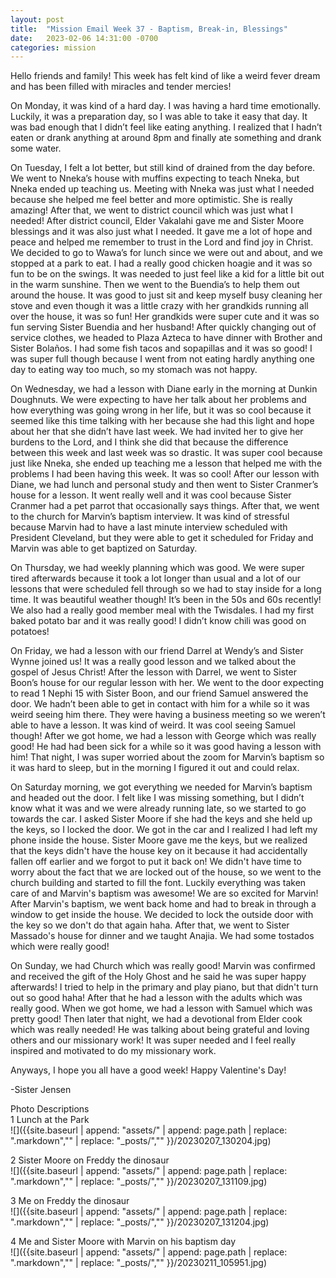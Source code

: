 ```yaml
---
layout: post
title:  "Mission Email Week 37 - Baptism, Break-in, Blessings"
date:   2023-02-06 14:31:00 -0700
categories: mission
---
```

Hello friends and family! This week has felt kind of like a weird fever dream and has been filled with miracles and tender mercies!

On Monday, it was kind of a hard day. I was having a hard time emotionally. Luckily, it was a preparation day, so I was able to take it easy that day. It was bad enough that I didn’t feel like eating anything. I realized that I hadn’t eaten or drank anything at around 8pm and finally ate something and drank some water.

On Tuesday, I felt a lot better, but still kind of drained from the day before. We went to Nneka’s house with muffins expecting to teach Nneka, but Nneka ended up teaching us. Meeting with Nneka was just what I needed because she helped me feel better and more optimistic. She is really amazing! After that, we went to district council which was just what I needed! After district council, Elder Vakalahi gave me and Sister Moore blessings and it was also just what I needed. It gave me a lot of hope and peace and helped me remember to trust in the Lord and find joy in Christ. We decided to go to Wawa’s for lunch since we were out and about, and we stopped at a park to eat. I had a really good chicken hoagie and it was so fun to be on the swings. It was needed to just feel like a kid for a little bit out in the warm sunshine. Then we went to the Buendia’s to help them out around the house. It was good to just sit and keep myself busy cleaning her stove and even though it was a little crazy with her grandkids running all over the house, it was so fun! Her grandkids were super cute and it was so fun serving Sister Buendia and her husband! After quickly changing out of service clothes, we headed to Plaza Azteca to have dinner with Brother and Sister Bolaños. I had some fish tacos and sopapillas and it was so good! I was super full though because I went from not eating hardly anything one day to eating way too much, so my stomach was not happy.

On Wednesday, we had a lesson with Diane early in the morning at Dunkin Doughnuts. We were expecting to have her talk about her problems and how everything was going wrong in her life, but it was so cool because it seemed like this time talking with her because she had this light and hope about her that she didn’t have last week. We had invited her to give her burdens to the Lord, and I think she did that because the difference between this week and last week was so drastic. It was super cool because just like Nneka, she ended up teaching me a lesson that helped me with the problems I had been having this week. It was so cool! After our lesson with Diane, we had lunch and personal study and then went to Sister Cranmer’s house for a lesson. It went really well and it was cool because Sister Cranmer had a pet parrot that occasionally says things. After that, we went to the church for Marvin’s baptism interview. It was kind of stressful because Marvin had to have a last minute interview scheduled with President Cleveland, but they were able to get it scheduled for Friday and Marvin was able to get baptized on Saturday.

On Thursday, we had weekly planning which was good. We were super tired afterwards because it took a lot longer than usual and a lot of our lessons that were scheduled fell through so we had to stay inside for a long time. It was beautiful weather though! It’s been in the 50s and 60s recently! We also had a really good member meal with the Twisdales. I had my first baked potato bar and it was really good! I didn’t know chili was good on potatoes!

On Friday, we had a lesson with our friend Darrel at Wendy’s and Sister Wynne joined us! It was a really good lesson and we talked about the gospel of Jesus Christ! After the lesson with Darrel, we went to Sister Boon’s house for our regular lesson with her. We went to the door expecting to read 1 Nephi 15 with Sister Boon, and our friend Samuel answered the door. We hadn’t been able to get in contact with him for a while so it was weird seeing him there. They were having a business meeting so we weren’t able to have a lesson. It was kind of weird. It was cool seeing Samuel though! After we got home, we had a lesson with George which was really good! He had had been sick for a while so it was good having a lesson with him! That night, I was super worried about the zoom for Marvin’s baptism so it was hard to sleep, but in the morning I figured it out and could relax.

On Saturday morning, we got everything we needed for Marvin’s baptism and headed out the door. I felt like I was missing something, but I didn’t know what it was and we were already running late, so we started to go towards the car. I asked Sister Moore if she had the keys and she held up the keys, so I locked the door. We got in the car and I realized I had left my phone inside the house. Sister Moore gave me the keys, but we realized that the keys didn't have the house key on it because it had accidentally fallen off earlier and we forgot to put it back on! We didn't have time to worry about the fact that we are locked out of the house, so we went to the church building and started to fill the font. Luckily everything was taken care of and Marvin's baptism was awesome! We are so excited for Marvin! After Marvin's baptism, we went back home and had to break in through a window to get inside the house. We decided to lock the outside door with the key so we don't do that again haha. After that, we went to Sister Massado's house for dinner and we taught Anajia. We had some tostados which were really good!

On Sunday, we had Church which was really good! Marvin was confirmed and received the gift of the Holy Ghost and he said he was super happy afterwards! I tried to help in the primary and play piano, but that didn't turn out so good haha! After that he had a lesson with the adults which was really good. When we got home, we had a lesson with Samuel which was pretty good! Then later that night, we had a devotional from Elder cook which was really needed! He was talking about being grateful and loving others and our missionary work! It was super needed and I feel really inspired and motivated to do my missionary work.

Anyways, I hope you all have a good week! Happy Valentine's Day!

-Sister Jensen

Photo Descriptions  
1 Lunch at the Park   
![]({{site.baseurl | append: "assets/" | append:  page.path | replace: ".markdown","" | replace: "_posts/",""  }}/20230207_130204.jpg)

2 Sister Moore on Freddy the dinosaur   
![]({{site.baseurl | append: "assets/" | append:  page.path | replace: ".markdown","" | replace: "_posts/",""  }}/20230207_131109.jpg)

3 Me on Freddy the dinosaur   
![]({{site.baseurl | append: "assets/" | append:  page.path | replace: ".markdown","" | replace: "_posts/",""  }}/20230207_131204.jpg)

4 Me and Sister Moore with Marvin on his baptism day   
![]({{site.baseurl | append: "assets/" | append:  page.path | replace: ".markdown","" | replace: "_posts/",""  }}/20230211_105951.jpg)
